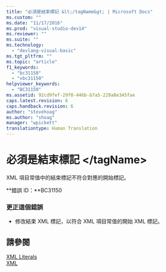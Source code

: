 ```yaml
---
title: "必須是結束標記 &lt;/tagName&gt; | Microsoft Docs"
ms.custom: ""
ms.date: "11/17/2016"
ms.prod: "visual-studio-dev14"
ms.reviewer: ""
ms.suite: ""
ms.technology: 
  - "devlang-visual-basic"
ms.tgt_pltfrm: ""
ms.topic: "article"
f1_keywords: 
  - "bc31150"
  - "vbc31150"
helpviewer_keywords: 
  - "BC31150"
ms.assetid: 92cd9fef-29f0-446b-b7a5-229a8e345fae
caps.latest.revision: 6
caps.handback.revision: 6
author: "stevehoag"
ms.author: "shoag"
manager: "wpickett"
translationtype: Human Translation
---
```

# 必須是結束標記 &lt;/tagName&gt;
XML 項目常值中的結束標記不符合對應的開始標記。  
  
 **錯誤 ID：**BC31150  
  
### 更正這個錯誤  
  
-   修改結束 XML 標記，以符合 XML 項目常值的開始 XML 標記。  
  
## 請參閱  
 [XML Literals](../../visual-basic/language-reference/xml-literals/index.md)   
 [XML](../../visual-basic/programming-guide/language-features/xml/index.md)